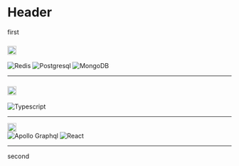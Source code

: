 # Header

first

<!--START_SECTION:learn-->
<h3><img height="20px" src="https://img.shields.io/badge/Database-979a9b"/></h3>
<img src="https://img.shields.io/badge/-Redis-black?style=flat-square&amp;logo=Redis" alt="Redis"/>
<img src="https://img.shields.io/badge/-Postgresql-black?style=flat-square&amp;logo=Postgresql" alt="Postgresql"/>
<img src="https://img.shields.io/badge/-MongoDB-black?style=flat-square&amp;logo=MongoDB" alt="MongoDB"/>
<hr>
<h3><img height="20px" src="https://img.shields.io/badge/Language-467870"/></h3>
<img src="https://img.shields.io/badge/-Typescript-black?style=flat-square&amp;logo=Typescript" alt="Typescript"/>
<hr>
<div><img height="20px" src="https://img.shields.io/badge/Library-505558"/></div>
<img src="https://img.shields.io/badge/-Apollo%20GraphQL-black?style=flat-square&amp;logo=Apollo%20Graphql" alt="Apollo Graphql"/>
<img src="https://img.shields.io/badge/-React-black?style=flat-square&amp;logo=React" alt="React"/>
<hr>
<!--END_SECTION:learn-->

second
